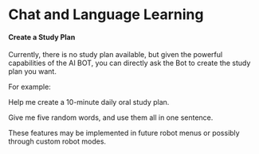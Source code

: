 # Chat and Language Learning

#### Create a Study Plan

Currently, there is no study plan available, but given the powerful capabilities of the AI BOT, you can directly ask the Bot to create the study plan you want.

For example:

Help me create a 10-minute daily oral study plan.

Give me five random words, and use them all in one sentence.

These features may be implemented in future robot menus or possibly through custom robot modes.